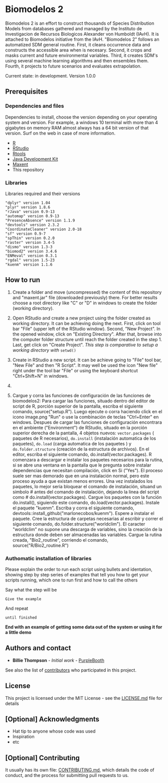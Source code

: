 # Biomodelos 2

Biomodelos 2 is an effort to construct thousands of Species Distribution Models from databases gathered and managed by the Instituto de Investigacion de Recursos Biologicos Alexander von Humboldt (IAvH). It is attached to Biomodelos initiative from the IAvH. "Biomodelos 2" follows an automatized SDM general routine. First, it cleans occurrence data and constructs the accessible area when is necesary. Second, it crops and masks current and future environmental variables. Third, it creates SDM's using several machine learning algorithms and then ensembles them. Fourth, it projects to future scenarios and evaluates extrapolation.

Current state: in development. Version 1.0.0

## Prerequisites

### Dependencies and files

Dependencies to install, choose the version depending on your operating system and version. For example, a windows 10 terminal with more than 4 gigabytes on memory RAM almost always has a 64 bit version of that version. Surf on the web in case of more information.

* [R](https://cran.r-project.org/mirrors.html)
* [RStudio](https://www.rstudio.com/products/rstudio/download/#download)
* [Rtools](https://cran.r-project.org/bin/windows/Rtools/)
* [Java Development Kit](https://www.oracle.com/java/technologies/javase/javase-jdk8-downloads.html)
* [Maxent](https://drive.google.com/file/d/1a-0QPZyqk9DFWEm7rSreBTYiuTJDgABR/view)
* This repository

### Libraries
Libraries required and their versions

```
"dplyr" version 1.04
"plyr" version 1.8.6
"rJava" version 0.9-13
"automap" version 0.9-13
"PresenceAbsence" version 1.1.9
"devtools" version 2.3.2
"CoordinateCleaner" version 2.0-18
"sf" version 0.9-7
"spThin" version 0.2.0
"raster" version 3.4-5
"dismo" version 1.3-3
"biomod2" version 3.4.6
"ENMeval" version 0.3.1
"rgdal" version 1.5-23
"kuenm" version 1.1.6
```

## How to run

1. Create a folder and move (uncompressed) the content of this repository and "maxent.jar" file (downloaded previously) there. For better results choose a root directory like "C" or "D" in windows to create the folder (working directory).
2. Open RStudio and create a new project using the folder created as working directory. It can be achieving doing the next. First, click on tool bar "File" (upper left of the RStudio window). Second, "New Project". In the opened window, click on "Existing Directory". After that, browse into the computer folder structure until reach the folder created in the step 1. Last, get click on "Create Project". *This step is comparative to setup a working directory with* `setwd()`
3.  Create in RStudio a new script. It can be achieve going to "File" tool bar, "New File" and then "R Script". It may well be used the icon "New file" right under the tool bar "File" or using the keyboard shortcut "Ctrl+Shift+N" in windows.
4. 


7. Cargue y corra las funciones de configuración de las funciones de biomodelos2:
Para cargar las funciones, situado dentro del editor de script de R, porción superior de la pantalla, escriba el siguiente comando, source("setup.R"). Luego ejecute o corra haciendo click en el icono image.png "Run" o use la combinación de teclas "Ctrl+Enter" en windows. Despues de cargar las funciones de configuración encontrara en el ambiente ("Environment") de RStudio, situado en la porción superior derecha de la pantalla, 4 objetos nuevos: `vector.packages`   ( paquetes de R necesarios),  `do.install` (instalación automatica de los paquetes),  `do.load`   (carga automatica de los paquetes ) y  `do.folder.structure` (creación de la estructura de archivos).
En el editor, escriba el siguiente comando, do.install(vector.packages). R comenzara a descargar e instalar los paquetes necesarios para la rutina, si se abre una ventana en la pantalla que le pregunta sobre instalar dependencias que necesitan compilación, click en Si ("Yes"). El proceso suele ser mas demorado que en una instalación normal, pero este proceso ayuda a que existan menos errores. Una vez instalados los paquetes, lo mejor seria bloquear el comando de instalación, situand un simbolo # antes del comando de instalación, dejando la linea del script como #  do.install(vector.packages).
Cargue los paquetes con la función do.install(), siguiendo este comando, do.load(vector.packages).
Instale el paquete "kuenm". Escriba y corra el siguiente comando, devtools::install_github("marlonecobos/kuenm"). Espere a instalar el paquete.
Cree la estructura de carpetas necesarias al escribir y correr el siguiente comando, do.folder.structure("worldclim"). El caracter "worldclim" no supone una descarga de variables, sino la creación de la estructura donde deben ser almacenadas las variables.
Cargue la rutina creada, "Bio2_routine", corriendo el comando, source("R/Bio2_routine.R")



### Authomatic installation of libraries



Please explain the order to run each script using bullets and identation, showing step by step series of examples that tell you how to get your scripts running, which one to run first and how to call the others

Say what the step will be

```
Give the example
```

And repeat

```
until finished
```

**End with an example of getting some data out of the system or using it for a little demo**

## Authors and contact

* **Billie Thompson** - *Initial work* - [PurpleBooth](https://github.com/PurpleBooth)

See also the list of [contributors](https://github.com/your/project/contributors) who participated in this project.

## License

This project is licensed under the MIT License - see the [LICENSE.md](LICENSE.md) file for details

## [Optional] Acknowledgments

* Hat tip to anyone whose code was used
* Inspiration
* etc

## [Optional] Contributing

It usually has its own file: [CONTRIBUTING.md](https://gist.github.com/PurpleBooth/b24679402957c63ec426), which details the code of conduct, and the process for submitting pull requests to us.
